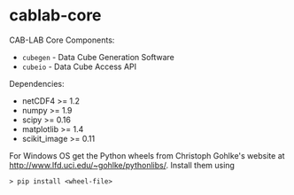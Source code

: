 # cablab-core

CAB-LAB Core Components:
* `cubegen` - Data Cube Generation Software
* `cubeio` - Data Cube Access API


Dependencies:
* netCDF4  >= 1.2
* numpy >= 1.9
* scipy >= 0.16
* matplotlib >= 1.4
* scikit_image >= 0.11

For Windows OS get the Python wheels from Christoph Gohlke's website at http://www.lfd.uci.edu/~gohlke/pythonlibs/.
Install them using

    > pip install <wheel-file>

